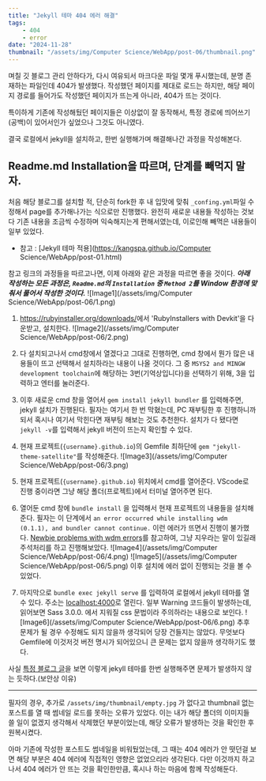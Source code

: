```yaml
---
title: "Jekyll 테마 404 에러 해결"
tags:
    - 404
    - error
date: "2024-11-28"
thumbnail: "/assets/img/Computer Science/WebApp/post-06/thumbnail.png"
---
```


며칠 깃 블로그 관리 안하다가, 다시 여유되서 마크다운 파일 몇개 푸시했는데, 분명 존재하는 파일인데 404가 발생했다.
작성했던 페이지를 제대로 로드는 하지만, 해당 페이지 경로를 들어가도 작성했던 페이지가 뜨는게 아니라, 404가 뜨는 것이다.

특이하게 기존에 작성해뒀던 페이지들은 이상없이 잘 동작해서, 특정 경로에 띄어쓰기(공백)이 있어서인가 싶었으나 그것도 아니였다.

결국 로컬에서 jekyll을 설치하고, 한번 실행해가며 해결해나간 과정을 작성해본다.

## Readme.md Installation을 따르며, 단계를 빼먹지 말자.

처음 해당 블로그를 설치할 적, 단순히 fork한 후 내 입맛에 맞춰 `_confing.yml`파일 수정해서 page를 추가해나가는 식으로만 진행했다.
완전히 새로운 내용들 작성하는 것보다 기존 내용을 조금씩 수정하며 익숙해지는게 편해서였는데, 이로인해 빼먹은 내용들이 일부 있었다.

- 참고 : [Jekyll 테마 적용](https://kangspa.github.io/Computer Science/WebApp/post-01.html)

참고 링크의 과정들을 따르고나면, 이제 아래와 같은 과정을 따르면 좋을 것이다.
***아래 작성하는 모든 과정은, `Readme.md`의 `Installation` 중 `Method 2`를 Window 환경에 맞춰서 풀어서 작성한 것이다.***
![Image1](/assets/img/Computer Science/WebApp/post-06/1.png)

1. <https://rubyinstaller.org/downloads/>에서 'RubyInstallers with Devkit'을 다운받고, 설치한다.
    ![Image2](/assets/img/Computer Science/WebApp/post-06/2.png)

2. 다 설치되고나서 cmd창에서 열겠다고 그대로 진행하면, cmd 창에서 뭔가 많은 내용들이 뜨고 선택해서 설치하라는 내용이 나올 것이다.
    그 중 `MSYS2 and MINGW development toolchain`에 해당하는 3번(기억상입니다)을 선택하기 위해, 3을 입력하고 엔터를 눌러준다.

3. 이후 새로운 cmd 창을 열어서 `gem install jekyll bundler` 를 입력해주면, jekyll 설치가 진행된다.
    필자는 여기서 한 번 막혔는데, PC 재부팅한 후 진행하니까 되서 혹시나 여기서 막힌다면 재부팅 해보는 것도 추천한다.
    설치가 다 됐다면 `jekyll -v`를 입력해서 jekyll 버전이 뜨는지 확인할 수 있다.

4. 현재 프로젝트(`{username}.github.io`)의 Gemfile 최하단에 `gem "jekyll-theme-satellite"`를 작성해준다.
    ![Image3](/assets/img/Computer Science/WebApp/post-06/3.png)

5. 현재 프로젝트(`{username}.github.io`) 위치에서 cmd를 열어준다.
    VScode로 진행 중이라면 그냥 해당 폴더(프로젝트)에서 터미널 열어주면 된다.

6. 열어둔 cmd 창에 `bundle install` 을 입력해서 현재 프로젝트의 내용들을 설치해준다.
    필자는 이 단계에서 `an error occurred while installing wdm (0.1.1), and bundler cannot continue.` 이런 에러가 뜨면서 진행이 불가했다.
    [Newbie problems with wdm errors](https://talk.jekyllrb.com/t/newbie-problems-with-wdm-errors/9233)를 참고하여, 그냥 지우라는 말이 있길래 주석처리를 하고 진행해보았다.
    ![Image4](/assets/img/Computer Science/WebApp/post-06/4.png)
    ![Image5](/assets/img/Computer Science/WebApp/post-06/5.png)
    이후 설치에 에러 없이 진행되는 것을 볼 수 있었다.

7. 마지막으로 `bundle exec jekyll serve` 를 입력하여 로컬에서 jekyll 테마를 열 수 있다. 주소는 <localhost:4000>로 열린다.
    일부 Warning 코드들이 발생하는데, 읽어보면 Sass 3.0.0. 에서 지워질 css 문법이라 주의하라는 내용으로 보인다.
    ![Image6](/assets/img/Computer Science/WebApp/post-06/6.png)
    추후 문제가 될 경우 수정해도 되지 않을까 생각되어 당장 건들지는 않았다. 무엇보다 Gemfile에 이것저것 버전 명시가 되어있으니 큰 문제는 없지 않을까 생각하기도 했다.

사실 [특정 블로그 글](https://iamheesoo.github.io/blog/gitblog-sol-jekyll)을 보면 이렇게 jekyll 테마를 한번 실행해주면 문제가 발생하지 않는 듯하다.(보안상 이유)

---

필자의 경우, 추가로 `/assets/img/thumbnail/empty.jpg` 가 없다고 thumbnail 없는 포스트를 열 때 썸네일 로드를 못하는 오류가 있었다.
이는 내가 해당 폴더의 이미지들 쓸 일이 없겠지 생각해서 삭제했던 부분이었는데, 해당 오류가 발생하는 것을 확인한 후 원복시켰다.

아마 기존에 작성한 포스트도 썸네일을 비워뒀었는데, 그 때는 404 에러가 안 떳던걸 보면 해당 부분은 404 에러에 직접적인 영향은 없었으리라 생각된다.
다만 이것까지 하고나서 404 에러가 안 뜨는 것을 확인한만큼, 혹시나 하는 마음에 함께 작성해둔다.